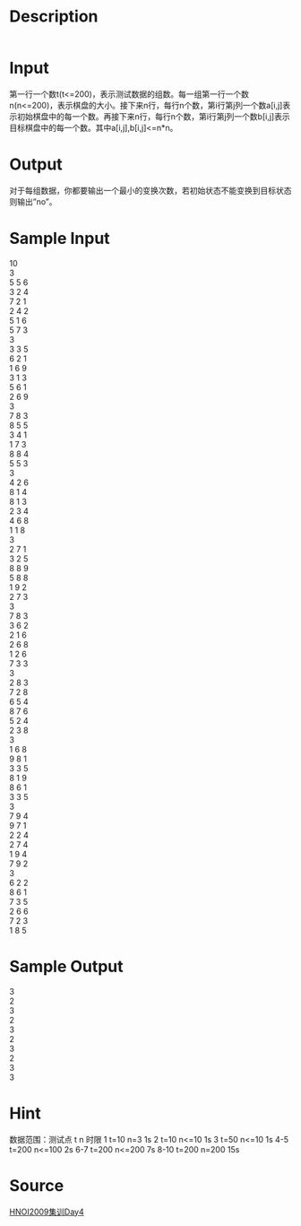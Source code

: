
# Description

<div class="content"><p><img border="0" alt="" src="source/bzoj/1548/img/aHR0cHM6Ly9seWRzeS5jb20vSnVkZ2VPbmxpbmUvaW1hZ2VzLzE1NDguanBn.jpg"/></p></div>

# Input

<div class="content"><p>第一行一个数t(t&lt;=200)，表示测试数据的组数。每一组第一行一个数n(n&lt;=200)，表示棋盘的大小。接下来n行，每行n个数，第i行第j列一个数a[i,j]表示初始棋盘中的每一个数。再接下来n行，每行n个数，第i行第j列一个数b[i,j]表示目标棋盘中的每一个数。其中a[i,j],b[i,j]&lt;=n*n。</p></div>

# Output

<div class="content"><p>对于每组数据，你都要输出一个最小的变换次数，若初始状态不能变换到目标状态则输出”no”。</p></div>

# Sample Input

<div class="content"><span class="sampledata">10<br/>
3<br/>
5 5 6 <br/>
3 2 4 <br/>
7 2 1 <br/>
2 4 2 <br/>
5 1 6 <br/>
5 7 3 <br/>
3<br/>
3 3 5 <br/>
6 2 1 <br/>
1 6 9 <br/>
3 1 3 <br/>
5 6 1 <br/>
2 6 9 <br/>
3<br/>
7 8 3 <br/>
8 5 5 <br/>
3 4 1 <br/>
1 7 3 <br/>
8 8 4 <br/>
5 5 3 <br/>
3<br/>
4 2 6 <br/>
8 1 4 <br/>
8 1 3 <br/>
2 3 4 <br/>
4 6 8 <br/>
1 1 8 <br/>
3<br/>
2 7 1 <br/>
3 2 5 <br/>
8 8 9 <br/>
5 8 8 <br/>
1 9 2 <br/>
2 7 3 <br/>
3<br/>
7 8 3 <br/>
3 6 2 <br/>
2 1 6 <br/>
2 6 8 <br/>
1 2 6 <br/>
7 3 3 <br/>
3<br/>
2 8 3 <br/>
7 2 8 <br/>
6 5 4 <br/>
8 7 6 <br/>
5 2 4 <br/>
2 3 8 <br/>
3<br/>
1 6 8 <br/>
9 8 1 <br/>
3 3 5 <br/>
8 1 9 <br/>
8 6 1 <br/>
3 3 5 <br/>
3<br/>
7 9 4 <br/>
9 7 1 <br/>
2 2 4 <br/>
2 7 4 <br/>
1 9 4 <br/>
7 9 2 <br/>
3<br/>
6 2 2 <br/>
8 6 1 <br/>
7 3 5 <br/>
2 6 6 <br/>
7 2 3 <br/>
1 8 5 <br/>
</span></div>

# Sample Output

<div class="content"><span class="sampledata">3<br/>
2<br/>
3<br/>
2<br/>
3<br/>
2<br/>
3<br/>
2<br/>
3<br/>
3<br/>
</span></div>

# Hint

<div class="content"><p></p><p>数据范围：测试点 t n 时限 1 t=10 n=3 1s 2 t=10 n&lt;=10 1s 3 t=50 n&lt;=10 1s 4-5 t=200 n&lt;=100 2s 6-7 t=200 n&lt;=200 7s 8-10 t=200 n=200 15s</p><p></p></div>

# Source

<div class="content"><p><a href="problemset.php?search=HNOI2009集训Day4">HNOI2009集训Day4</a></p></div>

